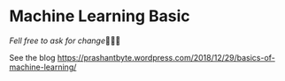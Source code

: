 # Machine Learning Basic
*Fell free to ask for change*🤗🤗🤗

See the blog https://prashantbyte.wordpress.com/2018/12/29/basics-of-machine-learning/

